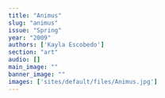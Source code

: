 ```yaml
---
title: "Animus"
slug: "animus"
issue: "Spring"
year: "2009"
authors: ['Kayla Escobedo']
section: "art"
audio: []
main_image: ""
banner_image: ""
images: ['sites/default/files/Animus.jpg']
---
```

